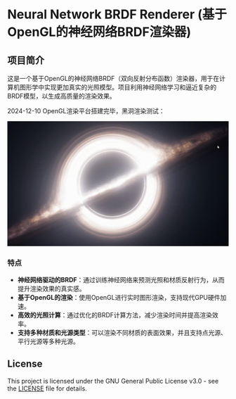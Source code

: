 # Neural Network BRDF Renderer (基于OpenGL的神经网络BRDF渲染器)

## 项目简介
这是一个基于OpenGL的神经网络BRDF（双向反射分布函数）渲染器，用于在计算机图形学中实现更加真实的光照模型。项目利用神经网络学习和逼近复杂的BRDF模型，以生成高质量的渲染效果。

2024-12-10 OpenGL渲染平台搭建完毕，黑洞渲染测试：

![BlackHole](https://github.com/Neuroglial/NNBRDF_Render/blob/main/source/image/NNBRDF_Render%202024-12-10%2023-29-06.gif)


### 特点
- **神经网络驱动的BRDF**：通过训练神经网络来预测光照和材质反射行为，从而提升渲染效果的真实感。
- **基于OpenGL的渲染**：使用OpenGL进行实时图形渲染，支持现代GPU硬件加速。
- **高效的光照计算**：通过优化的BRDF计算方法，减少渲染时间并提高渲染效率。
- **支持多种材质和光源类型**：可以渲染不同材质的表面效果，并且支持点光源、平行光源等多种光源。



## License

This project is licensed under the GNU General Public License v3.0 - see the [LICENSE](LICENSE) file for details.